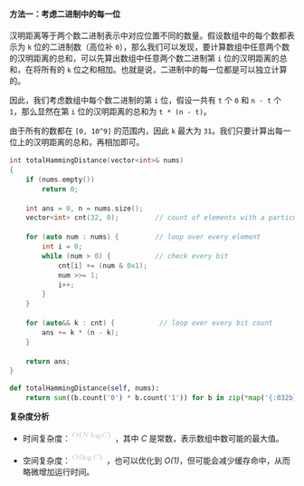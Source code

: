 #### 方法一：考虑二进制中的每一位

汉明距离等于两个数二进制表示中对应位置不同的数量。假设数组中的每个数都表示为 `k` 位的二进制数（高位补 `0`），那么我们可以发现，要计算数组中任意两个数的汉明距离的总和，可以先算出数组中任意两个数二进制第 `i` 位的汉明距离的总和，在将所有的 `k` 位之和相加。也就是说，二进制中的每一位都是可以独立计算的。

因此，我们考虑数组中每个数二进制的第 `i` 位，假设一共有 `t` 个 `0` 和 `n - t` 个 `1`，那么显然在第 `i` 位的汉明距离的总和为 `t * (n - t)`。

由于所有的数都在 `[0, 10^9]` 的范围内，因此 `k` 最大为 `31`。我们只要计算出每一位上的汉明距离的总和，再相加即可。

```C++ [sol1]
int totalHammingDistance(vector<int>& nums)
{
    if (nums.empty())
        return 0;

    int ans = 0, n = nums.size();
    vector<int> cnt(32, 0);         // count of elements with a particular bit ON

    for (auto num : nums) {         // loop over every element
        int i = 0;
        while (num > 0) {           // check every bit
            cnt[i] += (num & 0x1);
            num >>= 1;
            i++;
        }
    }

    for (auto&& k : cnt) {           // loop over every bit count
        ans += k * (n - k);
    }

    return ans;
}
```

```Python [sol1]
def totalHammingDistance(self, nums):
    return sum((b.count('0') * b.count('1')) for b in zip(*map('{:032b}'.format, nums)))
```

**复杂度分析**

* 时间复杂度：![O(N\logC) ](./p__O_N_log_C__.png) ，其中 *C* 是常数，表示数组中数可能的最大值。

* 空间复杂度：![O(\logC) ](./p__O_log_C__.png) ，也可以优化到 *O(1)*，但可能会减少缓存命中，从而略微增加运行时间。